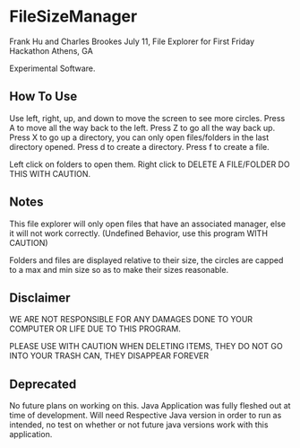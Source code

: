 FileSizeManager
===============
Frank Hu and Charles Brookes July 11, File Explorer for First Friday Hackathon Athens, GA

Experimental Software.


## How To Use

Use left, right, up, and down to move the screen to see more circles.
Press A to move all the way back to the left.
Press Z to go all the way back up.
Press X to go up a directory, you can only open files/folders in the last directory opened.
Press d to create a directory.
Press f to create a file.

Left click on folders to open them.
Right click to DELETE A FILE/FOLDER DO THIS WITH CAUTION.

## Notes

This file explorer will only open files that have an associated manager, else it will not work correctly. (Undefined Behavior, use this program WITH CAUTION)

Folders and files are displayed relative to their size, the circles are capped to a max and min size so as to make their sizes reasonable.


## Disclaimer 

WE ARE NOT RESPONSIBLE FOR ANY DAMAGES DONE TO YOUR COMPUTER OR LIFE DUE TO THIS PROGRAM.

PLEASE USE WITH CAUTION WHEN DELETING ITEMS, THEY DO NOT GO INTO YOUR TRASH CAN, THEY DISAPPEAR FOREVER

## Deprecated 

No future plans on working on this. Java Application was fully fleshed out at time of development. Will need Respective Java version in order to run as intended, no test on whether or not future java versions work with this application.
